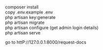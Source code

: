 composer install  
copy .env.example .env  
php artisan key:generate  
php artisan migrate  
php artisan configure (get admin login details)  
php artisan serve  


go to httP://127.0.0.1:8000/request-docs